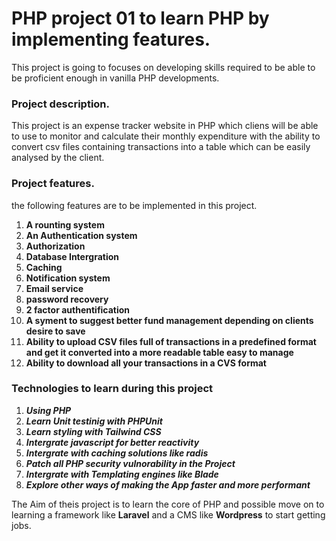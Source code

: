 # PHP project 01 to learn PHP by implementing features.

This project is going to focuses on developing skills required to be able to be proficient enough in vanilla PHP developments.

### Project description.

This project is an expense tracker website in PHP which cliens will be able to use to monitor and calculate their monthly expenditure with the ability to convert csv files containing transactions into a table which can be easily analysed by the client.

### Project features.

the following features are to be implemented in this project.

1. **A rounting system**
2. **An Authentication system**
3. **Authorization**
4. **Database Intergration**
5. **Caching**
6. **Notification system**
7. **Email service**
8. **password recovery**
9. **2 factor authentification**
10. **A syment to suggest better fund management depending on clients desire to save**
11. **Ability to upload CSV files full of transactions in a predefined format and get it converted into a more readable table easy to manage**
12. **Ability to download all your transactions in a CVS format**


### Technologies to learn during this project

1. ***Using PHP***
2. ***Learn Unit testinig with PHPUnit***
3. ***Learn styling with Tailwind CSS***
4. ***Intergrate javascript for better reactivity***
5. ***Intergrate with caching solutions like radis***
6. ***Patch all PHP security vulnorability in the Project***
7. ***Intergrate with Templating engines like Blade***
8. ***Explore other ways of making the App faster and more performant***


The Aim of theis project is to learn the core of PHP and possible move on to learning a framework like **Laravel** and a CMS like **Wordpress** to start getting jobs.